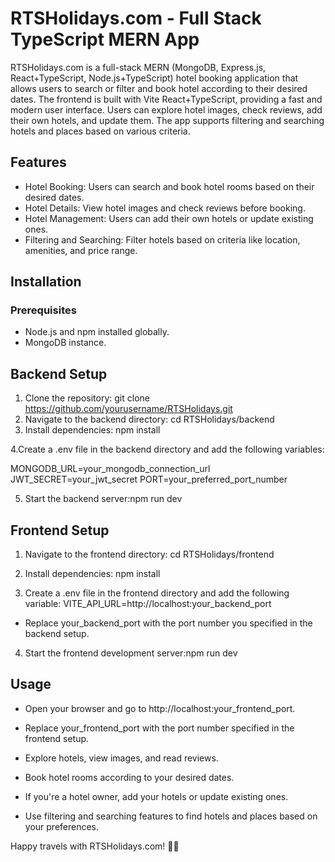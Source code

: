 # RTSHolidays.com - Full Stack TypeScript MERN App

RTSHolidays.com is a full-stack MERN (MongoDB, Express.js, React+TypeScript, Node.js+TypeScript) hotel booking application that allows users to search or filter and book hotel according to their desired dates. The frontend is built with Vite React+TypeScript, providing a fast and modern user interface. Users can explore hotel images, check reviews, add their own hotels, and update them. The app supports filtering and searching hotels and places based on various criteria.

## Features

- Hotel Booking: Users can search and book hotel rooms based on their desired dates.
- Hotel Details: View hotel images and check reviews before booking.
- Hotel Management: Users can add their own hotels or update existing ones.
- Filtering and Searching: Filter hotels based on criteria like location, amenities, and price range.

## Installation

### Prerequisites

- Node.js and npm installed globally.
- MongoDB instance.

## Backend Setup

1. Clone the repository:
   git clone https://github.com/yourusername/RTSHolidays.git
2. Navigate to the backend directory:
   cd RTSHolidays/backend
3. Install dependencies:
   npm install

4.Create a .env file in the backend directory and add the following variables:

MONGODB_URL=your_mongodb_connection_url
JWT_SECRET=your_jwt_secret
PORT=your_preferred_port_number

5. Start the backend server:npm run dev

## Frontend Setup

1. Navigate to the frontend directory:
   cd RTSHolidays/frontend

2. Install dependencies:
   npm install

3. Create a .env file in the frontend directory and add the following variable:
   VITE_API_URL=http://localhost:your_backend_port

- Replace your_backend_port with the port number you specified in the backend setup.

4. Start the frontend development server:npm run dev

## Usage

- Open your browser and go to http://localhost:your_frontend_port.

- Replace your_frontend_port with the port number specified in the frontend setup.

- Explore hotels, view images, and read reviews.

- Book hotel rooms according to your desired dates.

- If you're a hotel owner, add your hotels or update existing ones.

- Use filtering and searching features to find hotels and places based on your preferences.

Happy travels with RTSHolidays.com! 🏨🌟
